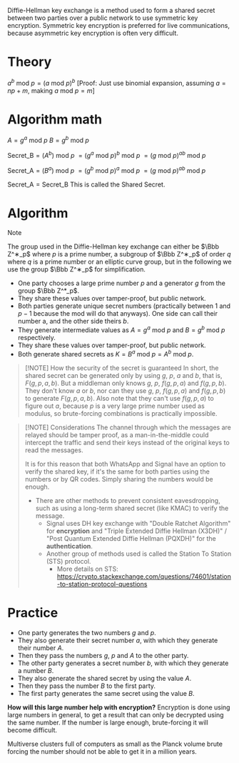 Diffie-Hellman key exchange is a method used to form a shared secret between two parties over a public network to use symmetric key encryption. Symmetric key encryption is preferred for live communications, because asymmetric key encryption is often very difficult.
# Theory
$a^b \: \text{mod} \: p = (a \: \text{mod} \: p)^b$
[Proof: Just use binomial expansion, assuming $a = np+m$, making $a \: \text{mod} \: p = m$]
# Algorithm math
$A = g^a \: \text{mod} \: p$
$B = g^b \: \text{mod} \: p$

$\text{Secret\_B} = (A^b) \: \text{mod} \: p$
$= (g^a \: \text{mod} \: p)^b \: \text{mod} \: p$
$= (g \: \text{mod} \: p)^{ab} \: \text{mod} \: p$

$\text{Secret\_A} = (B^a) \: \text{mod} \: p$
$= (g^b \: \text{mod} \: p)^a \: \text{mod} \: p$
$= (g \: \text{mod} \: p)^{ab} \: \text{mod} \: p$

$\text{Secret\_A} = \text{Secret\_B}$
This is called the Shared Secret.
# Algorithm
> [!NOTE]
> The group used in the Diffie-Hellman key exchange can either be $\Bbb Z^∗_p$ where $p$ is a prime number, a subgroup of $\Bbb Z^∗_p$ of order $q$ where $q$ is a prime number or an elliptic curve group, but in the following we use the group $\Bbb Z^∗_p$ for simplification.

- One party chooses a large prime number $p$ and a generator $g$ from the group $\Bbb Z^*_p$.
- They share these values over tamper-proof, but public network.
- Both parties generate unique secret numbers (practically between $1$ and $p-1$ because the $\text {mod}$ will do that anyways). One side can call their number a, and the other side theirs $b$.
- They generate intermediate values as $A = g^a \: \text{mod} \: p$ and $B = g^b \: \text{mod} \: p$ respectively.
- They share these values over tamper-proof, but public network.
- Both generate shared secrets as $K = B^a \: \text{mod} \: p = A^b \: \text{mod} \: p$.

> [!NOTE] How the security of the secret is guaranteed
>In short, the shared secret can be generated only by using $g$, $p$, $a$ and $b$, that is, $F(g,p,a,b)$. But a middleman only knows $g$, $p$, $f(g,p,a)$ and $f(g,p,b)$. They don't know $a$ or $b$, nor can they use $g$, $p$, $f(g,p,a)$ and $f(g,p,b)$ to generate $F(g,p,a,b)$. Also note that they can't use $f(g,p,a)$ to figure out $a$, because $p$ is a very large prime number used as modulus, so brute-forcing combinations is practically impossible.

>[!NOTE] Considerations
> The channel through which the messages are relayed should be tamper proof, as a man-in-the-middle could intercept the traffic and send their keys instead of the original keys to read the messages.
> 
> It is for this reason that both WhatsApp and Signal have an option to verify the shared key, if it's the same for both parties using the numbers or by QR codes. Simply sharing the numbers would be enough.
> 
> - There are other methods to prevent consistent eavesdropping, such as using a long-term shared secret (like KMAC) to verify the message.
> 	- Signal uses DH key exchange with "Double Ratchet Algorithm" for **encryption** and "Triple Extended Diffie Hellman (X3DH)" / "Post Quantum Extended Diffie Hellman (PQXDH)" for the **authentication**.
> 	- Another group of methods used is called the Station To Station (STS) protocol.
> 		- More details on STS: https://crypto.stackexchange.com/questions/74601/station-to-station-protocol-questions
# Practice
- One party generates the two numbers $g$ and $p$.
- They also generate their secret number $a$, with which they generate their number $A$.
- Then they pass the numbers $g$, $p$ and $A$ to the other party.
- The other party generates a secret number $b$, with which they generate a number $B$.
- They also generate the shared secret by using the value $A$.
- Then they pass the number $B$ to the first party.
- The first party generates the same secret using the value $B$.

**How will this large number help with encryption?**
Encryption is done using large numbers in general, to get a result that can only be decrypted using the same number. If the number is large enough, brute-forcing it will become difficult.

Multiverse clusters full of computers as small as the Planck volume brute forcing the number should not be able to get it in a million years.